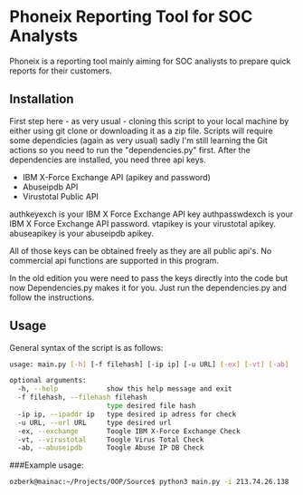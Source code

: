 # Phoneix Reporting Tool for SOC Analysts

Phoneix is a reporting tool mainly aiming for SOC analiysts to prepare quick reports for their customers.

## Installation

First step here - as very usual - cloning this script to your local machine by either using git clone or downloading it as a zip file. 
Scripts will require some dependicies (again as very usual) sadly I'm still learning the Git actions so you need to run the "dependencies.py" first.
After the dependencies are installed, you need three api keys. 

- IBM X-Force Exchange API (apikey and password)
- Abuseipdb API
- Virustotal Public API

authkeyexch is your IBM X Force Exchange API key
authpasswdexch is your IBM X Force Exchange API password.
vtapikey is your virustotal apikey.
abuseapikey is your abuseipdb apikey.

All of those keys can be obtained freely as they are all public api's. No commercial api functions are supported in this program. 

In the old edition you were need to pass the keys directly into the code but now Dependencies.py makes it for you. Just run the dependencies.py and follow the instructions.


## Usage

General syntax of the script is as follows:

```bash
usage: main.py [-h] [-f filehash] [-ip ip] [-u URL] [-ex] [-vt] [-ab]

optional arguments:
  -h, --help            show this help message and exit
  -f filehash, --filehash filehash
                        type desired file hash
  -ip ip, --ipaddr ip   type desired ip adress for check
  -u URL, --url URL     type desired url
  -ex, --exchange       Toogle IBM X-Force Exchange Check
  -vt, --virustotal     Toogle Virus Total Check
  -ab, --abuseipdb      Toogle Abuse IP DB Check
```

###Example usage:

```bash
ozberk@mainac:~/Projects/OOP/Source$ python3 main.py -i 213.74.26.138  -ex -ab
```



